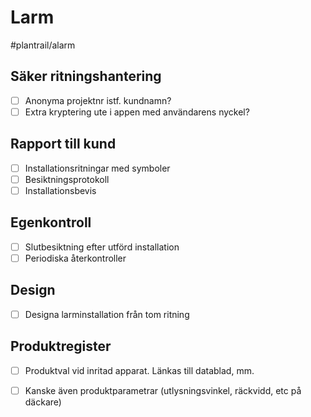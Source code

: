 # Larm
#plantrail/alarm

## Säker ritningshantering
- [ ] Anonyma projektnr istf. kundnamn?
- [ ] Extra kryptering ute i appen med användarens nyckel?

## Rapport till kund
- [ ] Installationsritningar med symboler
- [ ] Besiktningsprotokoll
- [ ] Installationsbevis

## Egenkontroll 
- [ ] Slutbesiktning efter utförd installation
- [ ] Periodiska återkontroller

## Design
- [ ] Designa larminstallation från tom ritning

## Produktregister
- [ ] Produktval vid inritad apparat. Länkas till datablad, mm.
- [ ] Kanske även produktparametrar (utlysningsvinkel, räckvidd, etc på däckare)


